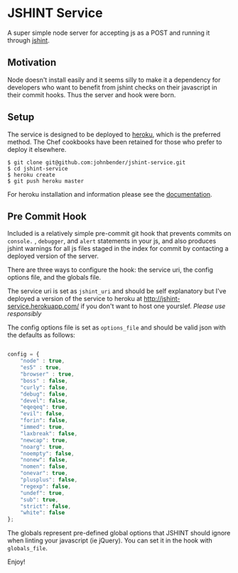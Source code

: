 # JSHINT Service

A super simple node server for accepting js as a POST and running it through [jshint](http://jshint.com).

## Motivation

Node doesn't install easily and it seems silly to make it a dependency for developers who want to benefit from jshint checks on their javascript in their commit hooks. Thus the server and hook were born.

## Setup

The service is designed to be deployed to [heroku](http://devcenter.heroku.com/articles/quickstart), which is the preferred method. The Chef cookbooks have been retained for those who prefer to deploy it elsewhere.

    $ git clone git@github.com:johnbender/jshint-service.git
    $ cd jshint-service
    $ heroku create
    $ git push heroku master

For heroku installation and information please see the [documentation](http://devcenter.heroku.com/).

## Pre Commit Hook

Included is a relatively simple pre-commit git hook that prevents commits on `console.` , `debugger`, and `alert` statements in your js, and also produces jshint warnings for all js files staged in the index for commit by contacting a deployed version of the server.

There are three ways to configure the hook: the service uri, the config options file, and the globals file.

The service uri is set as `jshint_uri` and should be self explanatory but I've deployed a version of the service to heroku at http://jshint-service.herokuapp.com/ if you don't want to host one yourslef. *Please use responsibly*

The config options file is set as `options_file` and should be valid json with the defaults as follows:

```javascript

config = {
	"node" : true,
	"es5" : true,
	"browser" : true,
	"boss" : false,
	"curly": false,
	"debug": false,
	"devel": false,
	"eqeqeq": true,
	"evil": false,
	"forin": false,
	"immed": true,
	"laxbreak": false,
	"newcap": true,
	"noarg": true,
	"noempty": false,
	"nonew": false,
	"nomen": false,
	"onevar": true,
	"plusplus": false,
	"regexp": false,
	"undef": true,
	"sub": true,
	"strict": false,
	"white": false
};

```

The globals represent pre-defined global options that JSHINT should ignore when linting your javascript (ie jQuery). You can set it in the hook with `globals_file`.

Enjoy!
